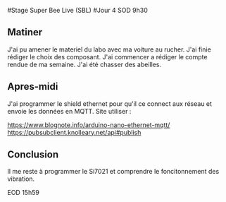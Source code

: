 #Stage Super Bee Live (SBL)
#Jour 4
SOD 9h30
## Matiner 
J'ai pu amener le materiel du labo avec ma voiture au rucher. J'ai finie rédiger le choix des composant. J'ai commencer a rédiger le compte rendue de ma semaine. J'ai été chasser des abeilles.

## Apres-midi
J'ai programmer le shield ethernet pour qu'il ce connect aux réseau et envoie les données en MQTT. 
Site utiliser :

https://www.blognote.info/arduino-nano-ethernet-mqtt/
https://pubsubclient.knolleary.net/api#publish

## Conclusion
Il me reste à programmer le Si7021 et comprendre le foncitonnement des vibration.

EOD 15h59

